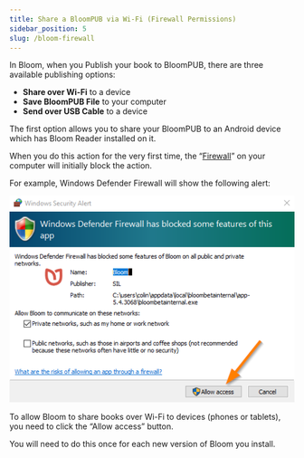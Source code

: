```yaml
---
title: Share a BloomPUB via Wi-Fi (Firewall Permissions)
sidebar_position: 5
slug: /bloom-firewall
---
```




In Bloom, when you Publish your book to BloomPUB, there are three available publishing options:

- **Share over Wi-Fi** to a device
- **Save BloomPUB File** to your computer
- **Send over USB Cable** to a device

The first option allows you to share your BloomPUB to an Android device which has Bloom Reader installed on it. 


When you do this action for the very first time, the “[Firewall](https://en.wikipedia.org/wiki/Firewall_(computing))” on your computer will initially block the action. 


For example, Windows Defender Firewall will show the following alert:


![](./bloom-firewall.5a2a91d3-cecc-4ab9-a919-b42c267d2281.png)


To allow Bloom to share books over Wi-Fi to devices (phones or tablets), you need to click the “Allow access” button. 


You will need to do this once for each new version of Bloom you install.

